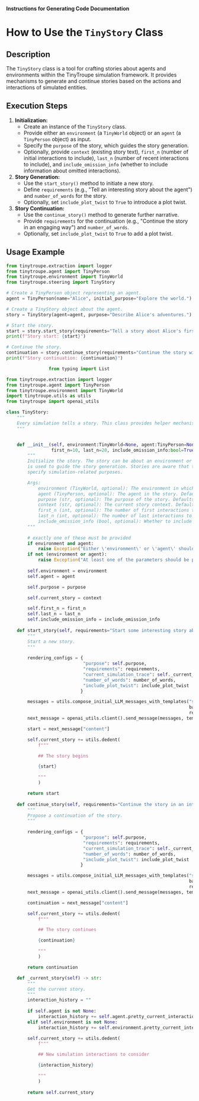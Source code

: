 **Instructions for Generating Code Documentation**

How to Use the `TinyStory` Class
=========================================================================================

Description
-------------------------
The `TinyStory` class is a tool for crafting stories about agents and environments within the TinyTroupe simulation framework. It provides mechanisms to generate and continue stories based on the actions and interactions of simulated entities.

Execution Steps
-------------------------
1. **Initialization:**
    - Create an instance of the `TinyStory` class.
    - Provide either an `environment` (a `TinyWorld` object) or an `agent` (a `TinyPerson` object) as input.
    - Specify the `purpose` of the story, which guides the story generation.
    - Optionally, provide `context` (existing story text), `first_n` (number of initial interactions to include), `last_n` (number of recent interactions to include), and `include_omission_info` (whether to include information about omitted interactions).
2. **Story Generation:**
    - Use the `start_story()` method to initiate a new story.
    - Define `requirements` (e.g., "Tell an interesting story about the agent") and `number_of_words` for the story.
    - Optionally, set `include_plot_twist` to `True` to introduce a plot twist.
3. **Story Continuation:**
    - Use the `continue_story()` method to generate further narrative.
    - Provide `requirements` for the continuation (e.g., "Continue the story in an engaging way") and `number_of_words`.
    - Optionally, set `include_plot_twist` to `True` to add a plot twist.

Usage Example
-------------------------

```python
from tinytroupe.extraction import logger
from tinytroupe.agent import TinyPerson
from tinytroupe.environment import TinyWorld
from tinytroupe.steering import TinyStory

# Create a TinyPerson object representing an agent.
agent = TinyPerson(name="Alice", initial_purpose="Explore the world.")

# Create a TinyStory object about the agent.
story = TinyStory(agent=agent, purpose="Describe Alice's adventures.")

# Start the story.
start = story.start_story(requirements="Tell a story about Alice's first encounter with a talking tree.", number_of_words=150)
print(f"Story start: {start}")

# Continue the story.
continuation = story.continue_story(requirements="Continue the story with Alice discovering a hidden treasure.", number_of_words=100)
print(f"Story continuation: {continuation}")
```

```python
                from typing import List

from tinytroupe.extraction import logger
from tinytroupe.agent import TinyPerson
from tinytroupe.environment import TinyWorld
import tinytroupe.utils as utils
from tinytroupe import openai_utils

class TinyStory:
    """
    Every simulation tells a story. This class provides helper mechanisms to help with crafting appropriate stories in TinyTroupe.
    """


    def __init__(self, environment:TinyWorld=None, agent:TinyPerson=None, purpose:str="Be a realistic simulation.", context:str="",
                 first_n=10, last_n=20, include_omission_info:bool=True) -> None:
        """
        Initialize the story. The story can be about an environment or an agent. It also has a purpose, which
        is used to guide the story generation. Stories are aware that they are related to simulations, so one can
        specify simulation-related purposes.

        Args:
            environment (TinyWorld, optional): The environment in which the story takes place. Defaults to None.
            agent (TinyPerson, optional): The agent in the story. Defaults to None.
            purpose (str, optional): The purpose of the story. Defaults to "Be a realistic simulation.".
            context (str, optional): The current story context. Defaults to "". The actual story will be appended to this context.
            first_n (int, optional): The number of first interactions to include in the story. Defaults to 10.
            last_n (int, optional): The number of last interactions to include in the story. Defaults to 20.
            include_omission_info (bool, optional): Whether to include information about omitted interactions. Defaults to True.
        """
        
        # exactly one of these must be provided
        if environment and agent:
            raise Exception("Either \'environment\' or \'agent\' should be provided, not both")
        if not (environment or agent):
            raise Exception("At least one of the parameters should be provided")
        
        self.environment = environment
        self.agent = agent

        self.purpose = purpose

        self.current_story = context

        self.first_n = first_n
        self.last_n = last_n
        self.include_omission_info = include_omission_info
    
    def start_story(self, requirements="Start some interesting story about the agents.", number_of_words:int=100, include_plot_twist:bool=False) -> str:
        """
        Start a new story.
        """
        
        rendering_configs = {
                             "purpose": self.purpose,
                             "requirements": requirements,
                             "current_simulation_trace": self._current_story(),
                             "number_of_words": number_of_words,
                             "include_plot_twist": include_plot_twist
                            }

        messages = utils.compose_initial_LLM_messages_with_templates("story.start.system.mustache", "story.start.user.mustache", 
                                                                     base_module_folder="steering",
                                                                     rendering_configs=rendering_configs)
        next_message = openai_utils.client().send_message(messages, temperature=1.5)

        start = next_message["content"]

        self.current_story += utils.dedent(
            f"""

            ## The story begins

            {start}

            """
            )

        return start
    
    def continue_story(self, requirements="Continue the story in an interesting way.", number_of_words:int=100, include_plot_twist:bool=False) -> str:
        """
        Propose a continuation of the story.
        """
        
        rendering_configs = {
                             "purpose": self.purpose,
                             "requirements": requirements,
                             "current_simulation_trace": self._current_story(),
                             "number_of_words": number_of_words,
                             "include_plot_twist": include_plot_twist
                            }

        messages = utils.compose_initial_LLM_messages_with_templates("story.continuation.system.mustache", "story.continuation.user.mustache", 
                                                                     base_module_folder="steering",
                                                                     rendering_configs=rendering_configs)
        next_message = openai_utils.client().send_message(messages, temperature=1.5)

        continuation = next_message["content"]

        self.current_story += utils.dedent(
            f"""

            ## The story continues

            {continuation}

            """
            )

        return continuation

    def _current_story(self) -> str:
        """
        Get the current story.
        """
        interaction_history = ""
        
        if self.agent is not None:
            interaction_history += self.agent.pretty_current_interactions(first_n=self.first_n, last_n=self.last_n, include_omission_info=self.include_omission_info)
        elif self.environment is not None:
            interaction_history += self.environment.pretty_current_interactions(first_n=self.first_n, last_n=self.last_n, include_omission_info=self.include_omission_info)

        self.current_story += utils.dedent(
            f"""

            ## New simulation interactions to consider

            {interaction_history}

            """
            )
            
        return self.current_story